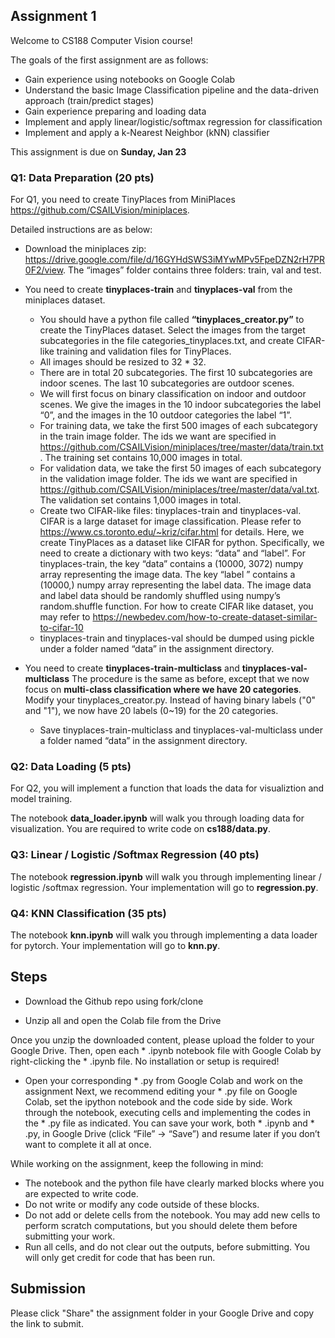 ## Assignment 1
Welcome to CS188 Computer Vision course!

The goals of the first assignment are as follows:
* Gain experience using notebooks on Google Colab
* Understand the basic Image Classification pipeline and the data-driven approach (train/predict stages)
* Gain experience preparing and loading data
* Implement and apply linear/logistic/softmax regression for classification
* Implement and apply a k-Nearest Neighbor (kNN) classifier

This assignment is due on **Sunday, Jan 23**

### Q1: Data Preparation (20 pts)
For Q1, you need to create TinyPlaces from MiniPlaces https://github.com/CSAILVision/miniplaces. 

Detailed instructions are as below:
* Download the miniplaces zip:
https://drive.google.com/file/d/16GYHdSWS3iMYwMPv5FpeDZN2rH7PR0F2/view. The “images” folder contains three folders: train, val and test.
* You need to create **tinyplaces-train** and **tinyplaces-val** from the miniplaces dataset. 

  * You should have a python file called **“tinyplaces_creator.py”** to create the TinyPlaces dataset. 
Select the images from the target subcategories in the file categories_tinyplaces.txt, and create CIFAR-like training and validation files for TinyPlaces.
  * All images should be resized to 32 * 32.
  * There are in total 20 subcategories. The first 10 subcategories are indoor scenes. The last 10 subcategories are outdoor scenes. 
  * We will first focus on binary classification on indoor and outdoor scenes. We give the images in the 10 indoor subcategories the label “0”, and the images in the 10 outdoor categories the label “1”.
  * For training data, we take the first 500 images of each subcategory in the train image folder. The ids we want are specified in https://github.com/CSAILVision/miniplaces/tree/master/data/train.txt. The training set contains 10,000 images in total.
  * For validation data, we take the first 50 images of each subcategory in the validation image folder. The ids we want are specified in https://github.com/CSAILVision/miniplaces/tree/master/data/val.txt. The validation set contains 1,000 images in total.
  * Create two CIFAR-like files: tinyplaces-train and tinyplaces-val.
CIFAR is a large dataset for image classification. Please refer to https://www.cs.toronto.edu/~kriz/cifar.html for details. Here, we create TinyPlaces as a dataset like CIFAR for python. Specifically, we need to create a dictionary with two keys: “data” and “label”. 
For tinyplaces-train, the key “data” contains a (10000, 3072) numpy array representing the image data.
The key “label ” contains a (10000,) numpy array representing the label data. 
The image data and label data should be randomly shuffled using numpy’s random.shuffle function.
For how to create CIFAR like dataset, you may refer to https://newbedev.com/how-to-create-dataset-similar-to-cifar-10
  * tinyplaces-train and tinyplaces-val should be dumped using pickle under a folder named “data” in the assignment directory.

* You need to create **tinyplaces-train-multiclass** and **tinyplaces-val-multiclass** 
  The procedure is the same as before, except that we now focus on **multi-class classification where we have 20 categories**. Modify your tinyplaces_creator.py. Instead of having binary labels ("0" and "1"), we now have 20 labels (0~19) for the 20 categories. 
  * Save tinyplaces-train-multiclass and tinyplaces-val-multiclass under a folder named “data” in the assignment directory.
 
 ### Q2: Data Loading (5 pts)
 For Q2, you will implement a function that loads the data for visualiztion and model training.
 
 The notebook **data_loader.ipynb** will walk you through loading data for visualization. You are required to write code on **cs188/data.py**.
 
 ### Q3: Linear / Logistic /Softmax Regression (40 pts)
 The notebook **regression.ipynb** will walk you through implementing linear / logistic /softmax regression. Your implementation will go to **regression.py**.
  
 ### Q4: KNN Classification (35 pts)
The notebook **knn.ipynb** will walk you through implementing a data loader for pytorch. Your implementation will go to **knn.py**.

## Steps
* Download the Github repo using fork/clone

* Unzip all and open the Colab file from the Drive

 Once you unzip the downloaded content, please upload the folder to your Google Drive. Then, open each * .ipynb notebook file with Google Colab by right-clicking the * .ipynb file. No installation or setup is required! 

* Open your corresponding * .py from Google Colab and work on the assignment
  Next, we recommend editing your * .py file on Google Colab, set the ipython notebook and the code side by side. Work through the notebook, executing cells and implementing the codes in the * .py file as indicated. You can save your work, both * .ipynb and * .py, in Google Drive (click “File” -> “Save”) and resume later if you don’t want to complete it all at once.

While working on the assignment, keep the following in mind:
* The notebook and the python file have clearly marked blocks where you are expected to write code. 
* Do not write or modify any code outside of these blocks.
* Do not add or delete cells from the notebook. You may add new cells to perform scratch computations, but you should delete them before submitting your work.
* Run all cells, and do not clear out the outputs, before submitting. You will only get credit for code that has been run.


## Submission
Please click "Share" the assignment folder in your Google Drive and copy the link to submit.
